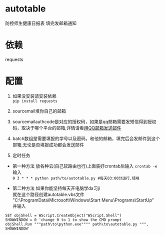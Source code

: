 # autotable
防控师生健康日报表
填完发邮箱通知

# 依赖
requests
# 配置
1. 如果没安装请安装依赖  
`pip install requests`

2. sourcemail填你自己的邮箱
3. sourcemailauthcode是对应的授权码，如果是qq邮箱需要发短信得到授权码，取决于哪个平台的邮箱,详情请看[用QQ邮箱发送邮件](https://blog.csdn.net/Momorrine/article/details/79881251)
4. batch数组是需要填报的学号以及密码，和他的邮箱，填完后会发邮件到这个邮箱,无论是否填报成功都会发送邮件

5. 定时任务


  * 第一种方法 放各种云(自己软路由也行)上面装好crontab后输入
  `crontab -e`  
  输入  
  `0 3 * * * python path/to/autotable.py #每天03:00分运行,错峰`  
  
  * 第二种方法 如果你能坚持每天开电脑学da习ji  
  就在这个路径创建autotable.vbs文件  
  "C:\ProgramData\Microsoft\Windows\Start Menu\Programs\StartUp"  
  并输入  
  ``` vbs
  SET objShell = WScript.CreateObject("WScript.Shell")
  SHOWWINDOW = 0 'change 0 to 1 to show the CMD prompt
  objShell.Run """path\to\python.exe"""" path\to\autotable.py """, SHOWWINDOW'
  ```
